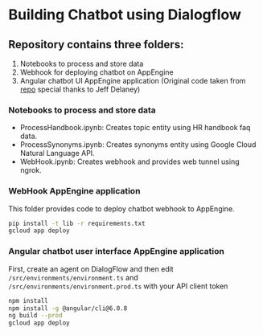 <!--
  Licensed to the Apache Software Foundation (ASF) under one or more
  contributor license agreements.  See the NOTICE file distributed with
  this work for additional information regarding copyright ownership.
  The ASF licenses this file to You under the Apache License, Version 2.0
  (the "License"); you may not use this file except in compliance with
  the License.  You may obtain a copy of the License at

      http://www.apache.org/licenses/LICENSE-2.0

  Unless required by applicable law or agreed to in writing, software
  distributed under the License is distributed on an "AS IS" BASIS,
  WITHOUT WARRANTIES OR CONDITIONS OF ANY KIND, either express or implied.
  See the License for the specific language governing permissions and
  limitations under the License.
-->


# Building Chatbot using Dialogflow

## Repository contains three folders:

1. Notebooks to process and store data
2. Webhook for deploying chatbot on AppEngine
3. Angular chatbot UI AppEngine application (Original code taken from [repo](https://github.com/AngularFirebase/59-angular-chatbot-dialogflow) special thanks to Jeff Delaney)

### Notebooks to process and store data

- ProcessHandbook.ipynb: Creates topic entity using HR handbook faq data.
- ProcessSynonyms.ipynb: Creates synonyms entity using Google Cloud Natural Language API.
- WebHook.ipynb: Creates webhook and provides web tunnel using ngrok.

### WebHook AppEngine application

This folder provides code to deploy chatbot webhook to AppEngine.
```bash
pip install -t lib -r requirements.txt
gcloud app deploy
```

### Angular chatbot user interface AppEngine application

First, create an agent on DialogFlow and then edit `/src/environments/environment.ts` and `/src/environments/environment.prod.ts` with your API client token
```bash
npm install
npm install -g @angular/cli@6.0.8
ng build --prod
gcloud app deploy
```
